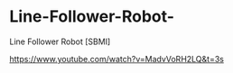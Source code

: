 # Line-Follower-Robot-
Line Follower Robot [SBMI]

https://www.youtube.com/watch?v=MadvVoRH2LQ&t=3s


